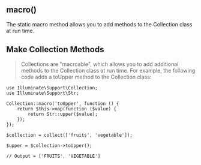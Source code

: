 ## macro()
The static macro method allows you to add methods to the Collection class at run time.
## Make Collection Methods
>Collections are "macroable", which allows you to add additional methods to the Collection class at run time. For example, the following code adds a toUpper method to the Collection class:
```
use Illuminate\Support\Collection;
use Illuminate\Support\Str;

Collection::macro('toUpper', function () {
    return $this->map(function ($value) {
        return Str::upper($value);
    });
});

$collection = collect(['fruits', 'vegetable']);

$upper = $collection->toUpper();

// Output = ['FRUITS', 'VEGETABLE']
```


